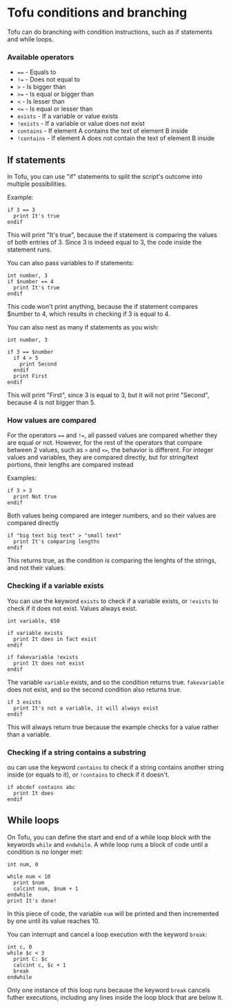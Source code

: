 # Tofu conditions and branching

Tofu can do branching with condition instructions, such as if statements and while loops.

### Available operators

* `==` - Equals to
* `!=` - Does not equal to
* `>` - Is bigger than
* `>=` - Is equal or bigger than
* `<` - Is lesser than
* `<=` - Is equal or lesser than
* `exists` - If a variable or value exists
* `!exists` - If a variable or value does not exist
* `contains` - If element A contains the text of element B inside
* `!contains` - If element A does not contain the text of element B inside

## If statements

In Tofu, you can use "if" statements to split the script's outcome into multiple possibilities.

Example:

```
if 3 == 3
  print It's true
endif
```
This will print "It's true", because the if statement is comparing the values of both entries of 3. Since 3 is indeed equal to 3, the code inside the statement runs.

You can also pass variables to if statements:

```
int number, 3
if $number == 4
  print It's true
endif
```
This code won't print anything, because the if statement compares $number to 4, which results in checking if 3 is equal to 4.

You can also nest as many if statements as you wish:

```
int number, 3

if 3 == $number
  if 4 > 5
    print Second
  endif
  print First
endif
```
This will print "First", since 3 is equal to 3, but it will not print "Second", because 4 is not bigger than 5.

### How values are compared

For the operators `==` and `!=`, all passed values are compared whether they are equal or not. However, for the rest of the operators that compare between 2 values, such as `>` and `<=`, the behavior is different. For integer values and variables, they are compared directly, but for string/text portions, their lengths are compared instead

Examples:

```
if 3 > 3
  print Not true
endif
```

Both values being compared are integer numbers, and so their values are compared directly

```
if "big text big text" > "small text"
  print It's comparing lengths
endif
```

This returns true, as the condition is comparing the lenghts of the strings, and not their values.

### Checking if a variable exists

You can use the keyword `exists` to check if a variable exists, or `!exists` to check if it does not exist. Values always exist.

```
int variable, 650

if variable exists
  print It does in fact exist
endif

if fakevariable !exists
  print It does not exist
endif
```

The variable `variable` exists, and so the condition returns true. `fakevariable` does not exist, and so the second condition also returns true.

```
if 3 exists
  print It's not a variable, it will always exist
endif
```

This will always return true because the example checks for a value rather than a variable.


### Checking if a string contains a substring

ou can use the keyword `contains` to check if a string contains another string inside (or equals to it), or `!contains` to check if it doesn't.

```
if abcdef contains abc
  print It does
endif
```

## While loops

On Tofu, you can define the start and end of a while loop block with the keywords `while` and `endwhile`. A while loop runs a block of code until a condition is no longer met:

```
int num, 0

while num < 10
  print $num
  calcint num, $num + 1
endwhile
print It's done!
```

In this piece of code, the variable `num` will be printed and then incremented by one until its value reaches 10.

You can interrupt and cancel a loop execution with the keyword `break`:

```
int c, 0
while $c < 3
  print C: $c
  calcint c, $c + 1
  break
endwhile
```

Only one instance of this loop runs because the keyword `break` cancels futher executions, including any lines inside the loop block that are below it.
